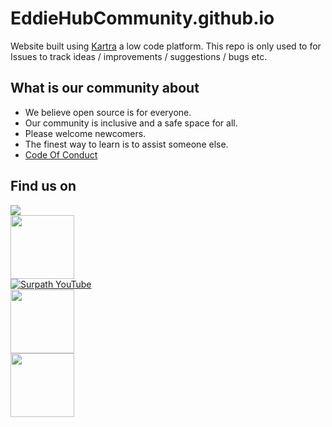 # EddieHubCommunity.github.io

Website built using [Kartra](http://links.eddiejaoude.io/t/pQ5W3FRLk8Cp) a low code platform. This repo is only used to for Issues to track ideas / improvements / suggestions / bugs etc.

## What is our community about

- We believe open source is for everyone.
- Our community is inclusive and a safe space for all.
- Please welcome newcomers.
- The finest way to learn is to assist someone else.
- [Code Of Conduct](https://github.com/EddieHubCommunity/EddieHubCommunity.github.io/blob/main/CODE_OF_CONDUCT.md)

## Find us on

<a href="http://discord.eddiehub.org"><img src="https://img.shields.io/badge/Discord-7289DA?style=for-the-badge&logo=discord&logoColor=white"><br>
<a href="https://github.com/EddieHubCommunity"><img src="https://img.shields.io/badge/GitHub-100000?style=for-the-badge&logo=github&logoColor=white" width="102px"></a><br>
<a href="https://www.youtube.com/eddiejaoude"><img alt="Surpath YouTube" src="https://img.shields.io/badge/YouTube-FF0000?style=for-the-badge&logo=youtube&logoColor=white"></a><br>
<a href="https://twitter.com/eddiejaoude"><img src="https://img.shields.io/badge/Twitter-100000?style=for-the-badge&logo=twitter&logoColor=blue" width="102px"></a><br>
 <a href="https://www.linkedin.com/company/eddiehub/"><img src="https://img.shields.io/badge/LinkedIn-0077b5?style=for-the-badge&logo=linkedin&logoColor=#0077b5" width="102px"></a>
